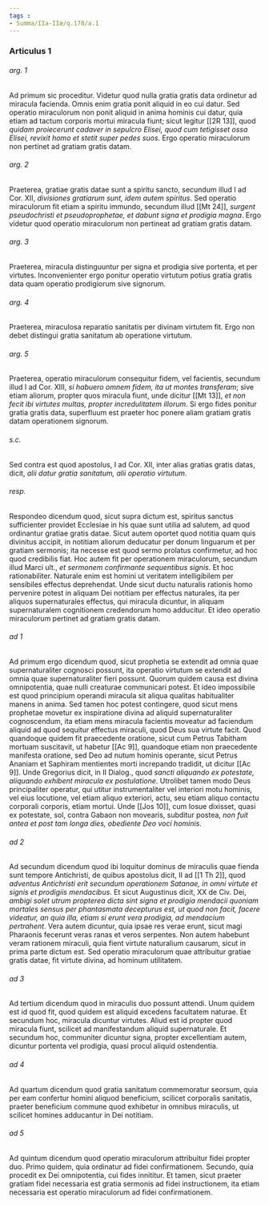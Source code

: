 ```yaml
---
tags : 
- Summa/IIa-IIæ/q.178/a.1
---
```


### Articulus 1

###### arg. 1
Ad primum sic proceditur. Videtur quod nulla gratia gratis data ordinetur ad miracula facienda. Omnis enim gratia ponit aliquid in eo cui datur. Sed operatio miraculorum non ponit aliquid in anima hominis cui datur, quia etiam ad tactum corporis mortui miracula fiunt; sicut legitur [[2R 13]], quod *quidam proiecerunt cadaver in sepulcro Elisei, quod cum tetigisset ossa Elisei, revixit homo et stetit super pedes suos*. Ergo operatio miraculorum non pertinet ad gratiam gratis datam.

###### arg. 2
Praeterea, gratiae gratis datae sunt a spiritu sancto, secundum illud I ad Cor. XII, *divisiones gratiarum sunt, idem autem spiritus*. Sed operatio miraculorum fit etiam a spiritu immundo, secundum illud [[Mt 24]], *surgent pseudochristi et pseudoprophetae, et dabunt signa et prodigia magna*. Ergo videtur quod operatio miraculorum non pertineat ad gratiam gratis datam.

###### arg. 3
Praeterea, miracula distinguuntur per signa et prodigia sive portenta, et per virtutes. Inconvenienter ergo ponitur operatio virtutum potius gratia gratis data quam operatio prodigiorum sive signorum.

###### arg. 4
Praeterea, miraculosa reparatio sanitatis per divinam virtutem fit. Ergo non debet distingui gratia sanitatum ab operatione virtutum.

###### arg. 5
Praeterea, operatio miraculorum consequitur fidem, vel facientis, secundum illud I ad Cor. XIII, *si habuero omnem fidem, ita ut montes transferam*; sive etiam aliorum, propter quos miracula fiunt, unde dicitur [[Mt 13]], *et non fecit ibi virtutes multas, propter incredulitatem illorum*. Si ergo fides ponitur gratia gratis data, superfluum est praeter hoc ponere aliam gratiam gratis datam operationem signorum.

###### s.c.
Sed contra est quod apostolus, I ad Cor. XII, inter alias gratias gratis datas, dicit, *alii datur gratia sanitatum, alii operatio virtutum*.

###### resp.
Respondeo dicendum quod, sicut supra dictum est, spiritus sanctus sufficienter providet Ecclesiae in his quae sunt utilia ad salutem, ad quod ordinantur gratiae gratis datae. Sicut autem oportet quod notitia quam quis divinitus accipit, in notitiam aliorum deducatur per donum linguarum et per gratiam sermonis; ita necesse est quod sermo prolatus confirmetur, ad hoc quod credibilis fiat. Hoc autem fit per operationem miraculorum, secundum illud Marci ult., *et sermonem confirmante sequentibus signis*. Et hoc rationabiliter. Naturale enim est homini ut veritatem intelligibilem per sensibiles effectus deprehendat. Unde sicut ductu naturalis rationis homo pervenire potest in aliquam Dei notitiam per effectus naturales, ita per aliquos supernaturales effectus, qui miracula dicuntur, in aliquam supernaturalem cognitionem credendorum homo adducitur. Et ideo operatio miraculorum pertinet ad gratiam gratis datam.

###### ad 1
Ad primum ergo dicendum quod, sicut prophetia se extendit ad omnia quae supernaturaliter cognosci possunt, ita operatio virtutum se extendit ad omnia quae supernaturaliter fieri possunt. Quorum quidem causa est divina omnipotentia, quae nulli creaturae communicari potest. Et ideo impossibile est quod principium operandi miracula sit aliqua qualitas habitualiter manens in anima. Sed tamen hoc potest contingere, quod sicut mens prophetae movetur ex inspiratione divina ad aliquid supernaturaliter cognoscendum, ita etiam mens miracula facientis moveatur ad faciendum aliquid ad quod sequitur effectus miraculi, quod Deus sua virtute facit. Quod quandoque quidem fit praecedente oratione, sicut cum Petrus Tabitham mortuam suscitavit, ut habetur [[Ac 9]], quandoque etiam non praecedente manifesta oratione, sed Deo ad nutum hominis operante, sicut Petrus Ananiam et Saphiram mentientes morti increpando tradidit, ut dicitur [[Ac 9]]. Unde Gregorius dicit, in II Dialog., quod *sancti aliquando ex potestate, aliquando exhibent miracula ex postulatione*. Utrolibet tamen modo Deus principaliter operatur, qui utitur instrumentaliter vel interiori motu hominis, vel eius locutione, vel etiam aliquo exteriori, actu, seu etiam aliquo contactu corporali corporis, etiam mortui. Unde [[Jos 10]], cum Iosue dixisset, quasi ex potestate, sol, contra Gabaon non movearis, subditur postea, *non fuit antea et post tam longa dies, obediente Deo voci hominis*.

###### ad 2
Ad secundum dicendum quod ibi loquitur dominus de miraculis quae fienda sunt tempore Antichristi, de quibus apostolus dicit, II ad [[1 Th 2]], quod *adventus Antichristi erit secundum operationem Satanae, in omni virtute et signis et prodigiis mendacibus*. Et sicut Augustinus dicit, XX de Civ. Dei, *ambigi solet utrum propterea dicta sint signa et prodigia mendacii quoniam mortales sensus per phantasmata decepturus est, ut quod non facit, facere videatur, an quia illa, etiam si erunt vera prodigia, ad mendacium pertrahent*. Vera autem dicuntur, quia ipsae res verae erunt, sicut magi Pharaonis fecerunt veras ranas et veros serpentes. Non autem habebunt veram rationem miraculi, quia fient virtute naturalium causarum, sicut in prima parte dictum est. Sed operatio miraculorum quae attribuitur gratiae gratis datae, fit virtute divina, ad hominum utilitatem.

###### ad 3
Ad tertium dicendum quod in miraculis duo possunt attendi. Unum quidem est id quod fit, quod quidem est aliquid excedens facultatem naturae. Et secundum hoc, miracula dicuntur virtutes. Aliud est id propter quod miracula fiunt, scilicet ad manifestandum aliquid supernaturale. Et secundum hoc, communiter dicuntur signa, propter excellentiam autem, dicuntur portenta vel prodigia, quasi procul aliquid ostendentia.

###### ad 4
Ad quartum dicendum quod gratia sanitatum commemoratur seorsum, quia per eam confertur homini aliquod beneficium, scilicet corporalis sanitatis, praeter beneficium commune quod exhibetur in omnibus miraculis, ut scilicet homines adducantur in Dei notitiam.

###### ad 5
Ad quintum dicendum quod operatio miraculorum attribuitur fidei propter duo. Primo quidem, quia ordinatur ad fidei confirmationem. Secundo, quia procedit ex Dei omnipotentia, cui fides innititur. Et tamen, sicut praeter gratiam fidei necessaria est gratia sermonis ad fidei instructionem, ita etiam necessaria est operatio miraculorum ad fidei confirmationem.

